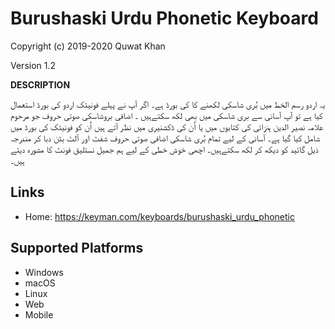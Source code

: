﻿Burushaski Urdu Phonetic Keyboard
===========================

Copyright (c) 2019-2020 Quwat Khan

Version 1.2

__DESCRIPTION__

یہ اردو رسم الخط میں بُری شاسکی لکھنے کا کی بورڈ ہے۔ اگر آپ نے پہلے فونیٹک اردو کی بورڈ استعمال کیا ہے تو آپ آسانی سے بری شاسکی میں بھی لکھ سکتےہیں ۔ اضافی بروشاسکی صوتی حروف جو مرحوم علامہ نصیر الدین ہنزائی کی کتابوں میں یا اُن کی ڈکشنیری میں نظر آتے ہیں اُن کو فونیٹک کی بورڈ میں شامل کیا گیا ہے۔ آسانی کے لیے تمام بُری شاسکی اضافی صوتی حروف شفٹ اور آلٹ بٹن دبا کر مندرجہ ذیل گائید کو دیکھ کر لکھ سکتےہیں۔ اچھی خوش خطی کے لیے ہم جمیل نستلیق فونٹ کا مشورہ دیتے ہیں۔ 

Links
-----

 * Home: https://keyman.com/keyboards/burushaski_urdu_phonetic

Supported Platforms
-------------------
 * Windows
 * macOS
 * Linux
 * Web
 * Mobile

